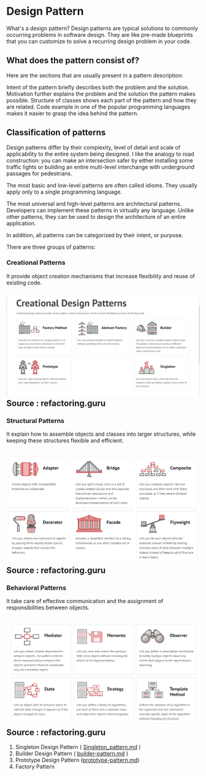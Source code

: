 # Design Pattern

What's a design pattern?
Design patterns are typical solutions to commonly occurring problems in software design. 
They are like pre-made blueprints that you can customize to solve a recurring design problem in your code.

## What does the pattern consist of?


Here are the sections that are usually present in a pattern description:

Intent of the pattern briefly describes both the problem and the solution.
Motivation further explains the problem and the solution the pattern makes possible.
Structure of classes shows each part of the pattern and how they are related.
Code example in one of the popular programming languages makes it easier to grasp the idea behind the pattern.

## Classification of patterns

Design patterns differ by their complexity, level of detail and scale of applicability to the entire system being designed. I like the analogy to road construction: you can make an intersection safer by either installing some traffic lights or building an entire multi-level interchange with underground passages for pedestrians.

The most basic and low-level patterns are often called idioms. They usually apply only to a single programming language.

The most universal and high-level patterns are architectural patterns. Developers can implement these patterns in virtually any language. Unlike other patterns, they can be used to design the architecture of an entire application.

In addition, all patterns can be categorized by their intent, or purpose. 

There are three groups of patterns:

### Creational Patterns 
It provide object creation mechanisms that increase flexibility and reuse of existing code.

![alt text](Creational%20Design%20Pattern.PNG "Image" )
Source : refactoring.guru
---------------------------------------------------------
### Structural Patterns
It explain how to assemble objects and classes into larger structures, while keeping these structures flexible and efficient.

![alt text](Structural%20Design%20Pattern.png "Image" )
Source : refactoring.guru
---------------------------------------------------------
### Behavioral Patterns
It take care of effective communication and the assignment of responsibilities between objects.

![alt text](Behavioural%20Design%20Pattern.png "Image" )
Source : refactoring.guru
----------------------------------------------------------
1. Singleton Design Pattern ( [Singleton_pattern.md](singleton%2FSingleton_pattern.md) )
2. Builder Design Pattern  ( [builder-pattern.md](builder%2Fbuilder-pattern.md) )
3. Prototype Design Pattern ([prototype-pattern.md](prototype%2Fprototype-pattern.md))
4. Factory Pattern

